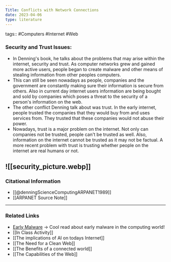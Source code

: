 ```yaml
---
Title: Conflicts with Network Connections
date: 2023-04-06
type: literature
---
```

tags:: #Computers #Internet #Web 

### Security and Trust Issues:

- In Denning's book, he talks about the problems that may arise within the internet, security and trust. As computer networks grew and gained more active users, people began to create malware and other means of stealing information from other peoples computers.
- This can still be seen nowadays as people, companies and the government are constantly making sure their information is secure from others. Also in current day internet users information are being bought and sold by companies which poses a threat to the security of a person's information on the web.
- The other conflict Denning talk about was trust. In the early internet, people trusted the companies that they would buy from and uses services from. They trusted that these companies would not abuse their power.
- Nowadays, trust is a major problem on the internet. Not only can companies not be trusted, people can't be trusted as well. Also, information on the internet cannot be trusted as it may not be factual. A more recent problem with trust is trusting whether people on the internet are real humans or not.

![[security_picture.webp]]
---
### Citational Information

- [[@denningScienceComputingARPANET1989]]
- [[ARPANET Source Note]]

---

### Related Links

- [Early Malware](https://www.kaspersky.com/resource-center/threats/a-brief-history-of-computer-viruses-and-what-the-future-holds) → Cool read about early malware in the computing world!
- [[In Class Activity]]
- [[The implications of AI on todays Internet]]
- [[The Need for a Clean Web]]
- [[The Benefits of a connected world]]
- [[The Capabilities of the Web]]